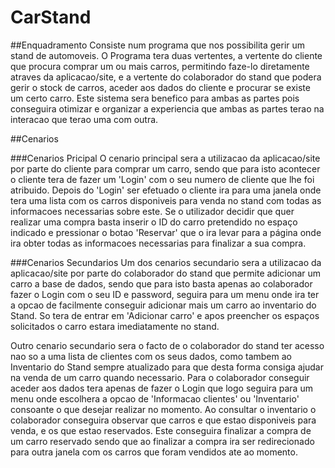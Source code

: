 # CarStand

##Enquadramento
Consiste num programa que nos possibilita gerir um stand de automoveis. O Programa tera duas vertentes, a vertente do
cliente que procura comprar um ou mais carros, permitindo faze-lo diretamente atraves da aplicacao/site, e a vertente do
colaborador do stand que podera gerir o stock de carros, aceder aos dados do cliente e procurar se existe um certo carro.
Este sistema sera benefico para ambas as partes pois conseguira otimizar e organizar a experiencia que ambas as partes
terao na interacao que terao uma com outra.

##Cenarios

###Cenarios Pricipal
O cenario principal sera a utilizacao da aplicacao/site por parte do cliente para comprar um carro, sendo que para isto
acontecer o cliente tera de fazer um 'Login' com o seu numero de cliente que lhe foi atribuido. Depois do 'Login' ser
efetuado o cliente ira para uma janela onde tera uma lista com os carros disponiveis para venda no stand com todas as
informacoes necessarias sobre este. Se o utilizador decidir que quer realizar uma compra basta inserir o ID do carro
pretendido no espaço indicado e pressionar o botao 'Reservar' que o ira levar para a página onde ira obter todas as
informacoes necessarias para finalizar a sua compra. 


###Cenarios Secundarios
Um dos cenarios secundario sera a utilizacao da aplicacao/site por parte do colaborador do stand que permite adicionar um
carro a base de dados, sendo que para isto basta apenas ao colaborador fazer o Login com o seu ID e password, seguira para
um menu onde ira ter a opcao de facilmente conseguir adicionar mais um carro ao inventario do Stand. So tera de entrar em
'Adicionar carro' e apos preencher os espaços solicitados o carro estara imediatamente no stand.

Outro cenario secundario sera o facto de o colaborador do stand ter acesso nao so a uma lista de clientes com os seus dados,
como tambem ao Inventario do Stand sempre atualizado para que desta forma consiga ajudar na venda de um carro quando
necessario. Para o colaborador conseguir aceder aos dados tera apenas de fazer o Login que logo seguira para um menu
onde escolhera a opcao de 'Informacao clientes' ou 'Inventario' consoante o que desejar realizar no momento. Ao consultar
o inventario o colaborador conseguira observar que carros e que estao disponiveis para venda, e os que estao reservados.
Este conseguira finalizar a compra de um carro reservado sendo que ao finalizar a compra ira ser redirecionado para outra
janela com os carros que foram vendidos ate ao momento.